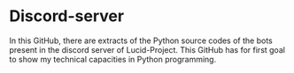 # Discord-server
In this GitHub, there are extracts of the Python source codes of the bots present in the discord server of Lucid-Project. This GitHub has for first goal to show my technical capacities in Python programming. 
